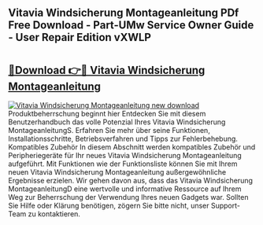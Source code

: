 ## Vitavia Windsicherung Montageanleitung PDf Free Download - Part-UMw Service Owner Guide - User Repair Edition vXWLP

# <h2><a href="http://df6xyq.blite.top/?on=Vitavia+Windsicherung+Montageanleitung">🔗Download 👉🔴 Vitavia Windsicherung Montageanleitung</a></h2>

[![Vitavia Windsicherung Montageanleitung new download](https://i.imgur.com/lujVjoI.png)](http://df6xyq.blite.top/?on=Vitavia+Windsicherung+Montageanleitung)
Produktbeherrschung beginnt hier Entdecken Sie mit diesem Benutzerhandbuch das volle Potenzial Ihres Vitavia Windsicherung MontageanleitungS. Erfahren Sie mehr über seine Funktionen, Installationsschritte, Betriebsverfahren und Tipps zur Fehlerbehebung. Kompatibles Zubehör In diesem Abschnitt werden kompatibles Zubehör und Peripheriegeräte für Ihr neues Vitavia Windsicherung Montageanleitung aufgeführt. Mit Funktionen wie der Funktionsliste können Sie mit Ihrem neuen Vitavia Windsicherung Montageanleitung außergewöhnliche Ergebnisse erzielen. Wir gehen davon aus, dass das Vitavia Windsicherung MontageanleitungD eine wertvolle und informative Ressource auf Ihrem Weg zur Beherrschung der Verwendung Ihres neuen Gadgets war. Sollten Sie Hilfe oder Klärung benötigen, zögern Sie bitte nicht, unser Support-Team zu kontaktieren.
